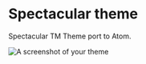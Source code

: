# Spectacular theme

Spectacular TM Theme port to Atom.

![A screenshot of your theme](http://gngrwzrd.com/downloads/spectacular.png)
